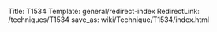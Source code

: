 Title: T1534
Template: general/redirect-index
RedirectLink: /techniques/T1534
save_as: wiki/Technique/T1534/index.html